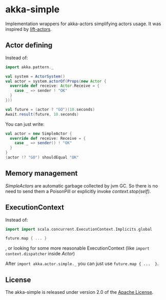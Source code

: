 # akka-simple
Implementation wrappers for akka-actors simplifying actors usage. It was inspired by [lift-actors](http://liftweb.net/).

## Actor defining

Instead of:
```scala
import akka.pattern._

val system = ActorSystem()
val actor = system.actorOf(Props(new Actor {
  override def receive: Actor.Receive = {
    case _ => sender ! "OK"
  }
}))

val future = (actor ? "GO")(10.seconds)
Await.result(future, 10.seconds)
```

You can just write:
```scala
val actor = new SimpleActor {
  override def receive: Receive = {
    case _ => sender() ! "OK"
  }
}
(actor !? "GO") shouldEqual "OK"
```

## Memory management

*SimpleActors* are automatic garbage collected by jvm GC. So there is no need to send them a PoisonPill or explicitly invoke *context.stop(self)*.

## ExecutionContext

Instead of:
```scala
import import scala.concurrent.ExecutionContext.Implicits.global

future.map { ... }
```
, or looking for some more reasonable ExecutionContext (like `import context.dispatcher` inside *Actor*)

After `import akka.actor.simple._` you can just use `future.map { ...  }`.

## License

The akka-simple is released under version 2.0 of the [Apache License](http://www.apache.org/licenses/LICENSE-2.0).
